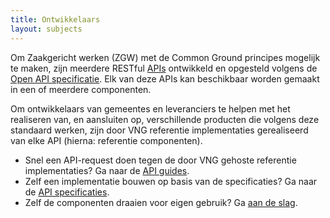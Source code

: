 ```yaml
---
title: Ontwikkelaars
layout: subjects
---
```


Om Zaakgericht werken (ZGW) met de Common Ground principes mogelijk te maken, 
zijn meerdere RESTful [APIs](./apis/index) ontwikkeld en opgesteld volgens de 
[Open API specificatie][oas3]. Elk van deze APIs kan beschikbaar worden gemaakt
in een of meerdere componenten.

[oas3]: https://swagger.io/specification/

Om ontwikkelaars van gemeentes en leveranciers te helpen met het realiseren 
van, en aansluiten op, verschillende producten die volgens deze standaard 
werken, zijn door VNG referentie implementaties gerealiseerd van elke API 
(hierna: referentie componenten).

* Snel een API-request doen tegen de door VNG gehoste referentie 
  implementaties? Ga naar de [API guides](guides).
* Zelf een implementatie bouwen op basis van de specificaties? Ga naar de
  [API specificaties](apis/index).
* Zelf de componenten draaien voor eigen gebruik? Ga 
  [aan de slag](aan-de-slag).
